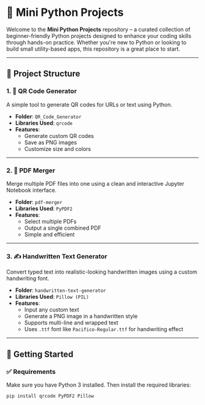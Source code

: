 # 🐍 Mini Python Projects

Welcome to the **Mini Python Projects** repository – a curated collection of beginner-friendly Python projects designed to enhance your coding skills through hands-on practice. Whether you're new to Python or looking to build small utility-based apps, this repository is a great place to start.

---

## 📂 Project Structure

### 1. 🧾 QR Code Generator
A simple tool to generate QR codes for URLs or text using Python.

- **Folder**: `QR_Code_Generator`
- **Libraries Used**: `qrcode`
- **Features**:
  - Generate custom QR codes  
  - Save as PNG images  
  - Customize size and colors  

---

### 2. 📎 PDF Merger
Merge multiple PDF files into one using a clean and interactive Jupyter Notebook interface.

- **Folder**: `pdf-merger`
- **Libraries Used**: `PyPDF2`
- **Features**:
  - Select multiple PDFs  
  - Output a single combined PDF  
  - Simple and efficient  

---

### 3. ✍️ Handwritten Text Generator
Convert typed text into realistic-looking handwritten images using a custom handwriting font.

- **Folder**: `handwritten-text-generator`
- **Libraries Used**: `Pillow (PIL)`
- **Features**:
  - Input any custom text  
  - Generate a PNG image in a handwritten style  
  - Supports multi-line and wrapped text  
  - Uses `.ttf` font like `Pacifico-Regular.ttf` for handwriting effect  

---

## 🚀 Getting Started

### ✅ Requirements
Make sure you have Python 3 installed. Then install the required libraries:

```bash
pip install qrcode PyPDF2 Pillow


